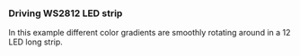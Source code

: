 ### Driving WS2812 LED strip

In this example different color gradients are smoothly rotating around in a 12 LED long strip.
